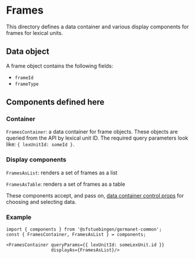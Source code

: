 # Frames

This directory defines a data container and various display components
for frames for lexical units.

## Data object

A frame object contains the following fields:

  - `frameId`
  - `frameType`

## Components defined here

### Container

`FramesContainer`: a data container for frame objects.
These objects are queried from the API by lexical unit ID.
The required query parameters look like: `{ lexUnitId: someId }`.

### Display components

`FramesAsList`: renders a set of frames as a list 

`FramesAsTable`: renders a set of frames as a table 

These components accept, and pass on, [data container control
props](../DataContainer#user-content-selecting-and-choosing-data-objects) for choosing and selecting data.

### Example

```
import { components } from '@sfstuebingen/germanet-common';
const { FramesContainer, FramesAsList } = components;

<FramesContainer queryParams={{ lexUnitId: someLexUnit.id }}
                 displayAs={FramesAsList}/>
```
